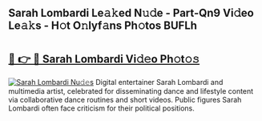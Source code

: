 ## Sarah Lombardi Le𝚊𝚔ed N𝚞𝚍e - Part-Qn9 Vi𝚍eo Le𝚊𝚔s - H𝚘t O𝚗lyf𝚊ns Ph𝚘tos BUFLh

# <h2><a href="http://hf2dfj.feru.top/?c=Sarah+Lombardi">🔗 👉 🔴 Sarah Lombardi Vi𝚍𝚎o Ph𝚘t𝚘𝚜</a></h2>

[![Sarah Lombardi Nu𝚍𝚎s](https://i.imgur.com/0TWrTi3.gif)](http://hf2dfj.feru.top/?c=Sarah+Lombardi)
Digital entertainer Sarah Lombardi and multimedia artist, celebrated for disseminating dance and lifestyle content via collaborative dance routines and short videos. Public figures Sarah Lombardi often face criticism for their political positions. 
